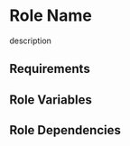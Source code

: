 Role Name
=========

description

Requirements
------------



Role Variables
--------------



Role Dependencies
-----------------


